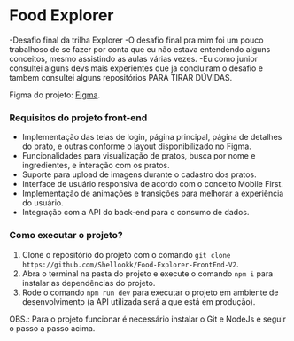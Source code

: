 # Food Explorer

-Desafio final da trilha Explorer
-O desafio final pra mim foi um pouco trabalhoso de se fazer por conta que eu não estava entendendo alguns conceitos, mesmo assistindo as aulas várias vezes.
-Eu como junior consultei alguns devs mais experientes que ja concluiram o desafio e tambem consultei alguns repositórios PARA TIRAR DÚVIDAS.

Figma do projeto:
[Figma](https://www.figma.com/community/file/1196874589259687769/food-explorer-v2).

### Requisitos do projeto front-end

- Implementação das telas de login, página principal, página de detalhes do prato, e outras conforme o layout disponibilizado no Figma.
- Funcionalidades para visualização de pratos, busca por nome e ingredientes, e interação com os pratos.
- Suporte para upload de imagens durante o cadastro dos pratos.
- Interface de usuário responsiva de acordo com o conceito Mobile First.
- Implementação de animações e transições para melhorar a experiência do usuário.
- Integração com a API do back-end para o consumo de dados.

### Como executar o projeto?

1. Clone o repositório do projeto com o comando `git clone https://github.com/Shellookk/Food-Explorer-FrontEnd-V2`.
2. Abra o terminal na pasta do projeto e execute o comando `npm i` para instalar as dependências do projeto.
3. Rode o comando `npm run dev` para executar o projeto em ambiente de desenvolvimento (a API utilizada será a que está em produção).

OBS.: Para o projeto funcionar é necessário instalar o Git e NodeJs e seguir o passo a passo acima.
